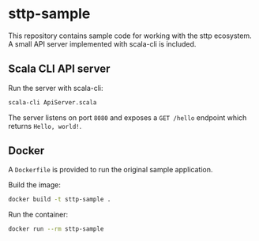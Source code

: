 # sttp-sample

This repository contains sample code for working with the sttp ecosystem.
A small API server implemented with scala-cli is included.

## Scala CLI API server

Run the server with scala-cli:

```bash
scala-cli ApiServer.scala
```

The server listens on port `8080` and exposes a `GET /hello` endpoint which
returns `Hello, world!`.

## Docker
A `Dockerfile` is provided to run the original sample application.

Build the image:
```bash
docker build -t sttp-sample .
```

Run the container:
```bash
docker run --rm sttp-sample
```
